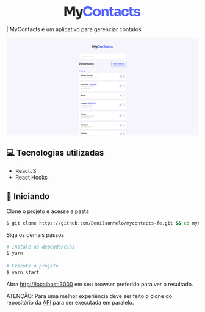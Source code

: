 <p align="center">
    <img width="200px" src="./src/assets/images/logo.svg">
</p>

| MyContacts é um aplicativo para gerenciar contatos

<p align="center">
    <img width="540px" src="./public/home.png">
</p>

## 💻 Tecnologias utilizadas
- ReactJS
- React Hooks
## 🚀 Iniciando

Clone o projeto e acesse a pasta

```bash
$ git clone https://github.com/DenilsonMelo/mycontacts-fe.git && cd mycontacts-fe
```

Siga os demais passos

```bash
# Instale as dependências
$ yarn

# Execute o projeto
$ yarn start
```

Abra [http://localhost:3000](http://localhost:3000) em seu browser preferido para ver o resultado.

ATENÇÃO: Para uma melhor experiência deve ser feito o clone do repositório da [API](https://github.com/DenilsonMelo/mycontacts-api) para ser executada em paralelo.
